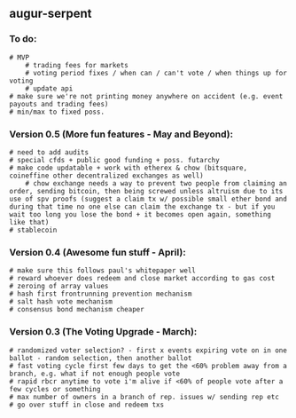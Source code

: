 augur-serpent
-------------

### To do:
	# MVP
		# trading fees for markets
		# voting period fixes / when can / can't vote / when things up for voting
		# update api
	# make sure we're not printing money anywhere on accident (e.g. event payouts and trading fees)
	# min/max to fixed poss.

### Version 0.5 (More fun features - May and Beyond):
	# need to add audits
	# special cfds + public good funding + poss. futarchy
	# make code updatable + work with etherex & chow (bitsquare, coineffine other decentralized exchanges as well)
		# chow exchange needs a way to prevent two people from claiming an order, sending bitcoin, then being screwed unless altruism due to its use of spv proofs (suggest a claim tx w/ possible small ether bond and during that time no one else can claim the exchange tx - but if you wait too long you lose the bond + it becomes open again, something like that)
	# stablecoin

### Version 0.4 (Awesome fun stuff - April):
	# make sure this follows paul's whitepaper well	
	# reward whoever does redeem and close market according to gas cost
	# zeroing of array values
	# hash first frontrunning prevention mechanism
	# salt hash vote mechanism
	# consensus bond mechanism cheaper

### Version 0.3 (The Voting Upgrade - March):
	# randomized voter selection? - first x events expiring vote on in one ballot - random selection, then another ballot
	# fast voting cycle first few days to get the <60% problem away from a branch, e.g. what if not enough people vote
	# rapid rbcr anytime to vote i'm alive if <60% of people vote after a few cycles or something
	# max number of owners in a branch of rep. issues w/ sending rep etc
	# go over stuff in close and redeem txs
